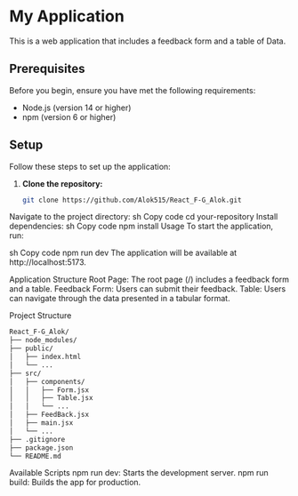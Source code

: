 # My Application

This is a web application that includes a feedback form and a table of Data.

## Prerequisites

Before you begin, ensure you have met the following requirements:
- Node.js (version 14 or higher)
- npm (version 6 or higher)

## Setup

Follow these steps to set up the application:

1. **Clone the repository:**
   ```sh
   git clone https://github.com/Alok515/React_F-G_Alok.git
Navigate to the project directory:
sh
Copy code
cd your-repository
Install dependencies:
sh
Copy code
npm install
Usage
To start the application, run:

sh
Copy code
npm run dev
The application will be available at http://localhost:5173.

Application Structure
Root Page: The root page (/) includes a feedback form and a table.
Feedback Form: Users can submit their feedback.
Table: Users can navigate through the data presented in a tabular format.

Project Structure
```sh
React_F-G_Alok/
├── node_modules/
├── public/
│   ├── index.html
│   └── ...
├── src/
│   ├── components/
│   │   ├── Form.jsx
│   │   ├── Table.jsx
│   │   └── ...
│   ├── FeedBack.jsx
│   ├── main.jsx
│   └── ...
├── .gitignore
├── package.json
└── README.md
```
Available Scripts
npm run dev: Starts the development server.
npm run build: Builds the app for production.